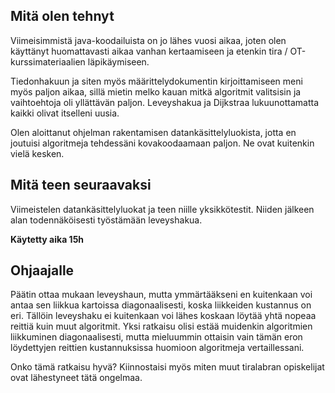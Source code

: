 ## Mitä olen tehnyt
Viimeisimmistä java-koodailuista on jo lähes vuosi aikaa, joten olen käyttänyt 
huomattavasti aikaa vanhan kertaamiseen ja etenkin tira / OT-kurssimateriaalien 
läpikäymiseen.

Tiedonhakuun ja siten myös määrittelydokumentin kirjoittamiseen meni myös paljon aikaa, sillä mietin melko kauan mitkä algoritmit valitsisin ja vaihtoehtoja oli 
yllättävän paljon. Leveyshakua ja Dijkstraa lukuunottamatta kaikki olivat itselleni uusia.

Olen aloittanut ohjelman rakentamisen datankäsittelyluokista, jotta en joutuisi algoritmeja tehdessäni kovakoodaamaan paljon. Ne 
ovat kuitenkin vielä kesken.

## Mitä teen seuraavaksi
Viimeistelen datankäsittelyluokat ja teen niille yksikkötestit. Niiden jälkeen alan todennäköisesti työstämään leveyshakua.

<b>Käytetty aika 15h</b>

## Ohjaajalle
Päätin ottaa mukaan leveyshaun, mutta ymmärtääkseni en kuitenkaan voi antaa sen liikkua kartoissa diagonaalisesti, koska liikkeiden kustannus on eri. Tällöin leveyshaku 
ei kuitenkaan voi lähes koskaan löytää yhtä nopeaa reittiä kuin muut algoritmit. Yksi ratkaisu olisi estää muidenkin algoritmien liikkuminen diagonaalisesti, mutta 
mieluummin ottaisin vain tämän eron löydettyjen reittien kustannuksissa huomioon algoritmeja vertaillessani.

Onko tämä ratkaisu hyvä? Kiinnostaisi myös miten muut tiralabran opiskelijat ovat lähestyneet tätä ongelmaa.
